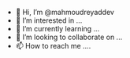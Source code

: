- 👋 Hi, I’m @mahmoudreyaddev
- 👀 I’m interested in ...
- 🌱 I’m currently learning ...
- 💞️ I’m looking to collaborate on ...
- 📫 How to reach me ....

<!---
mahmoudreyaddev/mahmoudreyaddev is a ✨ special ✨ repository because its `README.md` (this file) appears on your GitHub profile.
You can click the Preview link to take a look at your changes.
--->
